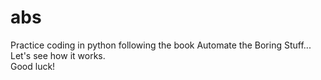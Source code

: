 # abs
Practice coding in python following the book Automate the Boring Stuff...  
Let's see how it works.  
Good luck!
